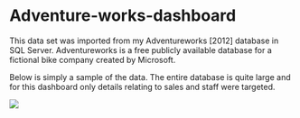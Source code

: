 <h1>Adventure-works-dashboard</h1> 
<p>This data set was imported from my Adventureworks [2012] database in SQL Server. Adventureworks is a free publicly available database for a fictional bike company created by Microsoft.

Below is simply a sample of the data. The entire database is quite large and for this dashboard only details relating to sales and staff were targeted.</p>
<img src="[D:\Salman\Data Analyst\Power Bi\Adventurreworks2019\Data.png](https://danielcorcoranssql.files.wordpress.com/2017/04/2017-04-07-16_44_14-aw2012-power-bi-desktop.png?w=1024)">
